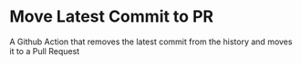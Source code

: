 # Move Latest Commit to PR
A Github Action that removes the latest commit from the history and moves it to a Pull Request

